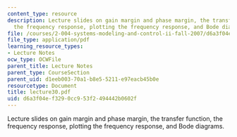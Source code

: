 ```yaml
---
content_type: resource
description: Lecture slides on gain margin and phase margin, the transfer function,
  the frequency response, plotting the frequency response, and Bode diagrams.
file: /courses/2-004-systems-modeling-and-control-ii-fall-2007/d6a3f04ef3290cc953f2494442b0602f_lecture30.pdf
file_type: application/pdf
learning_resource_types:
- Lecture Notes
ocw_type: OCWFile
parent_title: Lecture Notes
parent_type: CourseSection
parent_uid: d1eeb003-70a1-b8e5-5211-e97eacb45b0e
resourcetype: Document
title: lecture30.pdf
uid: d6a3f04e-f329-0cc9-53f2-494442b0602f
---
```

Lecture slides on gain margin and phase margin, the transfer function, the frequency response, plotting the frequency response, and Bode diagrams.

